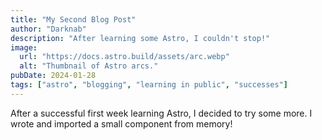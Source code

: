 ```yaml
---
title: "My Second Blog Post"
author: "Darknab"
description: "After learning some Astro, I couldn't stop!"
image: 
  url: "https://docs.astro.build/assets/arc.webp"
  alt: "Thumbnail of Astro arcs."
pubDate: 2024-01-28
tags: ["astro", "blogging", "learning in public", "successes"]
---
```


After a successful first week learning Astro, I decided to try some more. I wrote and imported a small component from memory!